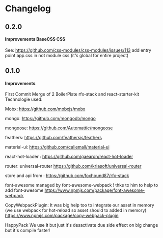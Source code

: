 Changelog
=========


0.2.0
-----
#### Improvements BaseCSS CSS
See:
https://github.com/css-modules/css-modules/issues/113
add entry point app.css in not module css (it's global for entire project)


0.1.0
-----

#### Improvements
First Commit
Merge of 2 BoilerPlate
rfx-stack and react-starter-kit
Technologie used:


Mobx:  https://github.com/mobxjs/mobx

mongo: https://github.com/mongodb/mongo

mongoose: https://github.com/Automattic/mongoose

feathers: https://github.com/feathersjs/feathers
 
material-ui:  https://github.com/callemall/material-ui

react-hot-loader : https://github.com/gaearon/react-hot-loader

router: universal-router https://github.com/kriasoft/universal-router

store and api from : https://github.com/foxhound87/rfx-stack 

font-awesome managed by font-awesome-webpack ! thks to him to help to add font-awesome
https://www.npmjs.com/package/font-awesome-webpack

CopyWebpackPlugin: It was big help too to integrate our asset in memory (we use webpack for hot-reload so asset should to added in memory)
https://www.npmjs.com/package/copy-webpack-plugin

HappyPack We use it but just it's desactivate due side effect on big change but it's compile faster!

